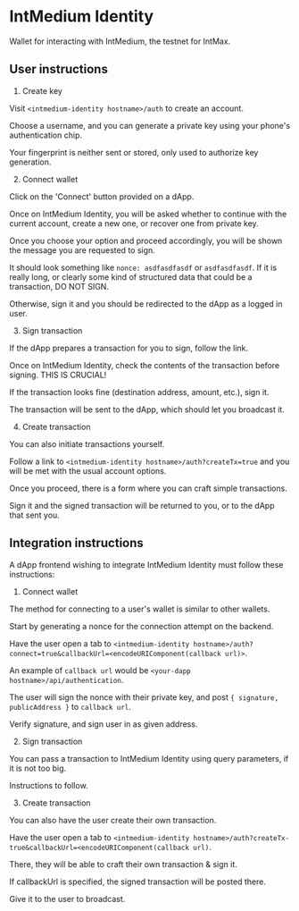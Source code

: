 # IntMedium Identity

Wallet for interacting with IntMedium, the testnet for IntMax.

## User instructions

1. Create key

Visit `<intmedium-identity hostname>/auth` to create an account.

Choose a username, and you can generate a private key using your phone's authentication chip.

Your fingerprint is neither sent or stored, only used to authorize key generation.

2. Connect wallet

Click on the 'Connect' button provided on a dApp.

Once on IntMedium Identity, you will be asked whether to continue with the current account,
create a new one, or recover one from private key.

Once you choose your option and proceed accordingly, you will be shown the message you are
requested to sign.

It should look something like `nonce: asdfasdfasdf` or `asdfasdfasdf`. If it is really long,
or clearly some kind of structured data that could be a transaction, DO NOT SIGN.

Otherwise, sign it and you should be redirected to the dApp as a logged in user.

3. Sign transaction

If the dApp prepares a transaction for you to sign, follow the link.

Once on IntMedium Identity, check the contents of the transaction before signing.
THIS IS CRUCIAL!

If the transaction looks fine (destination address, amount, etc.), sign it.

The transaction will be sent to the dApp, which should let you broadcast it.

4. Create transaction

You can also initiate transactions yourself.

Follow a link to `<intmedium-identity hostname>/auth?createTx=true` and you will be met with
the usual account options.

Once you proceed, there is a form where you can craft simple transactions.

Sign it and the signed transaction will be returned to you, or to the dApp that sent you.

## Integration instructions

A dApp frontend wishing to integrate IntMedium Identity must follow these instructions:

1. Connect wallet

The method for connecting to a user's wallet is similar to other wallets.

Start by generating a nonce for the connection attempt on the backend.

Have the user open a tab to `<intmedium-identity hostname>/auth?connect=true&callbackUrl=<encodeURIComponent(callback url)>`.

An example of `callback url` would be `<your-dapp hostname>/api/authentication`.

The user will sign the nonce with their private key, and post `{ signature, publicAddress }` to `callback url`.

Verify signature, and sign user in as given address.

2. Sign transaction

You can pass a transaction to IntMedium Identity using query parameters, if it is not too big.

Instructions to follow.

3. Create transaction

You can also have the user create their own transaction.

Have the user open a tab to `<intmedium-identity hostname>/auth?createTx-true&callbackUrl=<encodeURIComponent(callback url)`.

There, they will be able to craft their own transaction & sign it.

If callbackUrl is specified, the signed transaction will be posted there.

Give it to the user to broadcast.